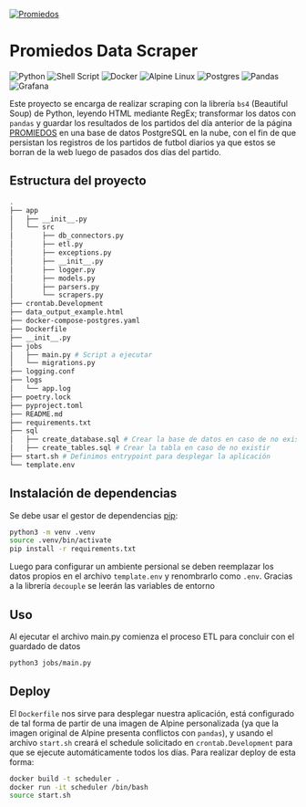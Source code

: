 [![Promiedos](https://www.promiedos.com.ar/images/menu/logo2.jpg)](https://www.promiedos.com.ar/)

# Promiedos Data Scraper

![Python](https://img.shields.io/badge/python-3670A0?style=for-the-badge&logo=python&logoColor=ffdd54)
![Shell Script](https://img.shields.io/badge/shell_script-%23121011.svg?style=for-the-badge&logo=gnu-bash&logoColor=white)
![Docker](https://img.shields.io/badge/docker-%230db7ed.svg?style=for-the-badge&logo=docker&logoColor=white)
![Alpine Linux](https://img.shields.io/badge/Alpine_Linux-%230D597F.svg?style=for-the-badge&logo=alpine-linux&logoColor=white)
![Postgres](https://img.shields.io/badge/postgres-%23316192.svg?style=for-the-badge&logo=postgresql&logoColor=white)
![Pandas](https://img.shields.io/badge/pandas-%23150458.svg?style=for-the-badge&logo=pandas&logoColor=white)
![Grafana](https://img.shields.io/badge/grafana-%23F46800.svg?style=for-the-badge&logo=grafana&logoColor=white)


Este proyecto se encarga de realizar scraping con la librería `bs4` (Beautiful Soup) de Python, leyendo HTML mediante RegEx; transformar los datos con `pandas` y guardar los resultados de los partidos del día anterior de la página [PROMIEDOS](https://www.promiedos.com.ar/) en una base de datos PostgreSQL en la nube, con el fin de que persistan los registros de los partidos de futbol diarios ya que estos se borran de la web luego de pasados dos días del partido.

## Estructura del proyecto

```bash
.
├── app
│   ├── __init__.py
│   └── src
│       ├── db_connectors.py
│       ├── etl.py
│       ├── exceptions.py
│       ├── __init__.py
│       ├── logger.py
│       ├── models.py
│       ├── parsers.py
│       └── scrapers.py
├── crontab.Development
├── data_output_example.html
├── docker-compose-postgres.yaml
├── Dockerfile
├── __init__.py
├── jobs
│   ├── main.py # Script a ejecutar
│   └── migrations.py
├── logging.conf
├── logs
│   └── app.log
├── poetry.lock
├── pyproject.toml
├── README.md
├── requirements.txt
├── sql
│   ├── create_database.sql # Crear la base de datos en caso de no existir
│   ├── create_tables.sql # Crear la tabla en caso de no existir
├── start.sh # Definimos entrypoint para desplegar la aplicación
└── template.env


```

## Instalación de dependencias

Se debe usar el gestor de dependencias [pip](https://pip.pypa.io/en/stable/):

```bash
python3 -m venv .venv
source .venv/bin/activate
pip install -r requirements.txt
```

Luego para configurar un ambiente persional se deben reemplazar los datos propios en el archivo `template.env` y renombrarlo como `.env`. Gracias a la librería `decouple` se leerán las variables de entorno

## Uso

Al ejecutar el archivo main.py comienza el proceso ETL para concluir con el guardado de datos

```bash
python3 jobs/main.py
```

## Deploy

El `Dockerfile` nos sirve para desplegar nuestra aplicación, está configurado de tal forma de partir de una imagen de Alpine personalizada (ya que la imagen original de Alpine presenta conflictos con `pandas`), y usando el archivo `start.sh` creará el schedule solicitado en `crontab.Development` para que se ejecute automáticamente todos los días. Para realizar deploy de esta forma:

```bash
docker build -t scheduler .
docker run -it scheduler /bin/bash
source start.sh
```
